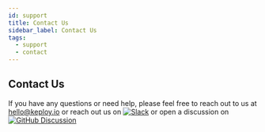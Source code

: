 ```yaml
---
id: support
title: Contact Us
sidebar_label: Contact Us
tags:
  - support
  - contact
---
```


## Contact Us

If you have any questions or need help, please feel free to reach out to us at [hello@keploy.io](mailto:hello@keploy.io) or reach out us on
[![Slack](https://img.shields.io/badge/Slack-4A154B?style=for-the-badge&logo=slack&logoColor=white)](https://join.slack.com/t/keploy/shared_invite/zt-2poflru6f-_VAuvQfCBT8fDWv1WwSbkw) or open a discussion on
[![GitHub Discussion](https://img.shields.io/badge/GitHub-%23FFFF.svg?style=for-the-badge&logo=GitHub&logoColor=black)](https://github.com/orgs/keploy/discussions)
